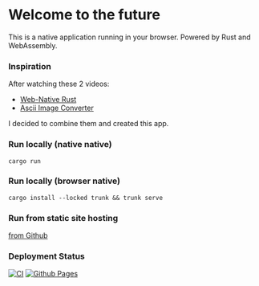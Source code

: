 
# Welcome to the future

This is a native application running in your browser.
Powered by Rust and WebAssembly.

### Inspiration

After watching these 2 videos:

* [Web-Native Rust](https://www.youtube.com/watch?v=y10jJX35shE&t=441s)
* [Ascii Image Converter](https://www.youtube.com/watch?v=uSYd8HjY6GE)

I decided to combine them and created this app.

### Run locally (native native) 

`cargo run`

### Run locally (browser native) 

`cargo install --locked trunk && trunk serve`

### Run from static site hosting

[from Github](github.io/maixnor/ascii)

### Deployment Status

[![CI](https://github.com/maixnor/ascii/actions/workflows/rust.yml/badge.svg)](https://github.com/maixnor/ascii/actions/workflows/rust.yml)
[![Github Pages](https://github.com/maixnor/ascii/actions/workflows/pages.yml/badge.svg)](https://github.com/maixnor/ascii/actions/workflows/pages.yml)
